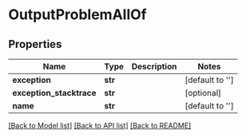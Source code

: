 # OutputProblemAllOf

## Properties
Name | Type | Description | Notes
------------ | ------------- | ------------- | -------------
**exception** | **str** |  | [default to '']
**exception_stacktrace** | **str** |  | [optional] 
**name** | **str** |  | [default to '']

[[Back to Model list]](../README.md#documentation-for-models) [[Back to API list]](../README.md#documentation-for-api-endpoints) [[Back to README]](../README.md)


